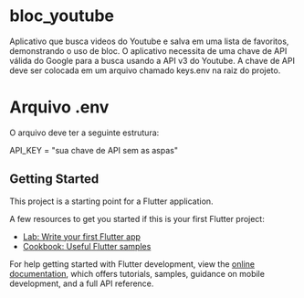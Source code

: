 # bloc_youtube

Aplicativo que busca videos do Youtube e salva em uma lista de favoritos, demonstrando o uso de bloc.
O aplicativo necessita de uma chave de API válida do Google para a busca usando a API v3 do Youtube.
A chave de API deve ser colocada em um arquivo chamado keys.env na raiz do projeto.

# Arquivo .env

O arquivo deve ter a seguinte estrutura:

API_KEY = "sua chave de API sem as aspas"

## Getting Started

This project is a starting point for a Flutter application.

A few resources to get you started if this is your first Flutter project:

- [Lab: Write your first Flutter app](https://docs.flutter.dev/get-started/codelab)
- [Cookbook: Useful Flutter samples](https://docs.flutter.dev/cookbook)

For help getting started with Flutter development, view the
[online documentation](https://docs.flutter.dev/), which offers tutorials,
samples, guidance on mobile development, and a full API reference.
